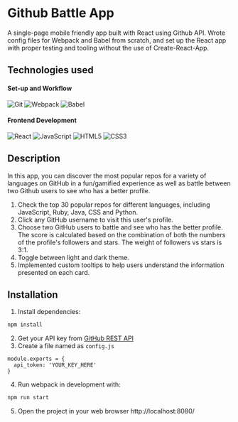 # Github Battle App
A single-page mobile friendly app built with React using Github API. Wrote config files for Webpack and Babel from scratch, and set up the React app with proper testing and tooling without the use of Create-React-App.

## Technologies used
#### Set-up and Workflow
![Git](https://img.shields.io/badge/git-%23F05033.svg?style=for-the-badge&logo=git&logoColor=white)
![Webpack](https://img.shields.io/badge/webpack-%238DD6F9.svg?style=for-the-badge&logo=webpack&logoColor=black)
![Babel](https://img.shields.io/badge/Babel-F9DC3e?style=for-the-badge&logo=babel&logoColor=black)

#### Frontend Development
![React](https://img.shields.io/badge/react-%2320232a.svg?style=for-the-badge&logo=react&logoColor=%2361DAFB)
![JavaScript](https://img.shields.io/badge/javascript-%23323330.svg?style=for-the-badge&logo=javascript&logoColor=%23F7DF1E)
![HTML5](https://img.shields.io/badge/html5-%23E34F26.svg?style=for-the-badge&logo=html5&logoColor=white)
![CSS3](https://img.shields.io/badge/css3-%231572B6.svg?style=for-the-badge&logo=css3&logoColor=white)

## Description
In this app, you can discover the most popular repos for a variety of languages on GitHub in a fun/gamified experience as well as battle between two Github users to see who has a better profile.
1. Check the top 30 popular repos for different languages, including JavaScript, Ruby, Java, CSS and Python.
2. Click any GitHub username to visit this user's profile.
3. Choose two GitHub users to battle and see who has the better profile. The score is calculated based on the combination of both the numbers of the profile's followers and stars. The weight of followers vs stars is 3:1.
4. Toggle between light and dark theme.
5. Implemented custom tooltips to help users understand the information presented on each card.

## Installation
1. Install dependencies:
```bash
npm install
```
2. Get your API key from [GitHub REST API](https://docs.github.com/en/rest)
3. Create a file named as `config.js`
```
module.exports = {
  api_token: 'YOUR_KEY_HERE'
}
```
4. Run webpack in development with:
```bash
npm run start
```
5. Open the project in your web browser http://localhost:8080/ 
